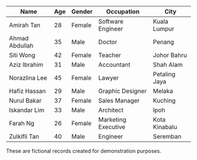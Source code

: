 

| Name          | Age | Gender | Occupation       | City        |
|---------------|-----|--------|------------------|-------------|
| Amirah Tan    | 28  | Female | Software Engineer| Kuala Lumpur|
| Ahmad Abdullah| 35  | Male   | Doctor           | Penang      |
| Siti Wong     | 42  | Female | Teacher          | Johor Bahru |
| Aziz Ibrahim  | 31  | Male   | Accountant       | Shah Alam   |
| Norazlina Lee | 45 | Female | Lawyer           | Petaling Jaya |
| Hafiz Hassan  | 29  | Male   | Graphic Designer | Melaka      |
| Nurul Bakar   | 37  | Female | Sales Manager    | Kuching     |
| Iskandar Lim  | 33  | Male   | Architect        | Ipoh        |
| Farah Ng      | 26  | Female | Marketing Executive | Kota Kinabalu |
| Zulkifli Tan  | 40  | Male   | Engineer         | Seremban    |

These are fictional records created for demonstration purposes.
